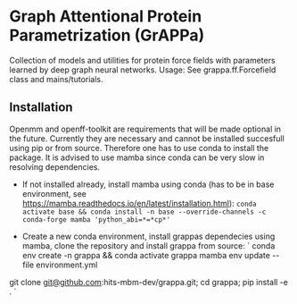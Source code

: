 # Graph Attentional Protein Parametrization (GrAPPa)

Collection of models and utilities for protein force fields with parameters learned by deep graph neural networks. Usage: See grappa.ff.Forcefield class and mains/tutorials.


## Installation
Openmm and openff-toolkit are requirements that will be made optional in the future. Currently they are necessary and cannot be installed succesfull using pip or from source. Therefore one has to use conda to install the package. It is advised to use mamba since conda can be very slow in resolving dependencies.

- If not installed already, install mamba using conda (has to be in base environment, see https://mamba.readthedocs.io/en/latest/installation.html):
`conda activate base && conda install -n base --override-channels -c conda-forge mamba 'python_abi=*=*cp*'`

- Create a new conda environment, install grappas dependecies using mamba, clone the repository and install grappa from source:
`
conda env create -n grappa && conda activate grappa
mamba env update --file environment.yml

git clone git@github.com:hits-mbm-dev/grappa.git; cd grappa;
pip install -e .
`
